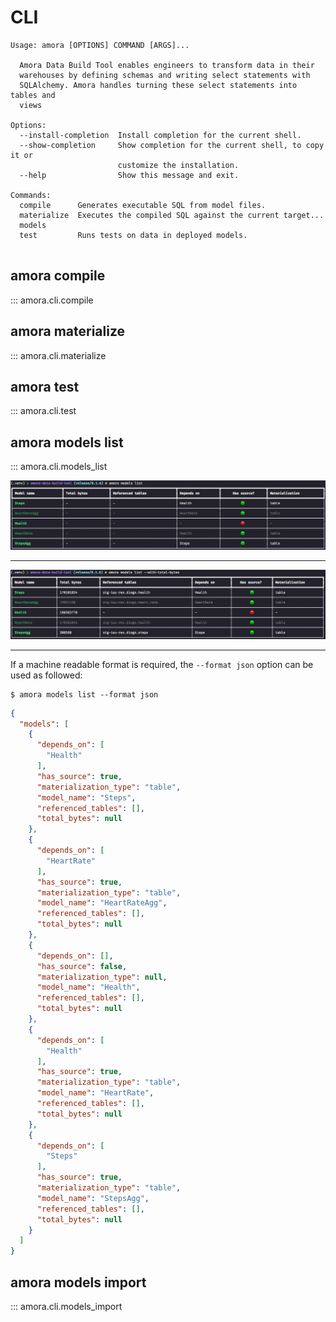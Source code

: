 # CLI


```
Usage: amora [OPTIONS] COMMAND [ARGS]...

  Amora Data Build Tool enables engineers to transform data in their
  warehouses by defining schemas and writing select statements with
  SQLAlchemy. Amora handles turning these select statements into tables and
  views

Options:
  --install-completion  Install completion for the current shell.
  --show-completion     Show completion for the current shell, to copy it or
                        customize the installation.
  --help                Show this message and exit.

Commands:
  compile      Generates executable SQL from model files.
  materialize  Executes the compiled SQL against the current target...
  models
  test         Runs tests on data in deployed models.


```

## amora compile

::: amora.cli.compile

## amora materialize

::: amora.cli.materialize

## amora test

::: amora.cli.test

## amora models list

::: amora.cli.models_list

![amora models list](static/cli/amora-models-list.png)

---

![amora models list --with-total-bytes](static/cli/amora-models-list-with-total-bytes.png)

---
If a machine readable format is required, the `--format json` option can be used as followed:

```shell
$ amora models list --format json
```

```json
{
  "models": [
    {
      "depends_on": [
        "Health"
      ],
      "has_source": true,
      "materialization_type": "table",
      "model_name": "Steps",
      "referenced_tables": [],
      "total_bytes": null
    },
    {
      "depends_on": [
        "HeartRate"
      ],
      "has_source": true,
      "materialization_type": "table",
      "model_name": "HeartRateAgg",
      "referenced_tables": [],
      "total_bytes": null
    },
    {
      "depends_on": [],
      "has_source": false,
      "materialization_type": null,
      "model_name": "Health",
      "referenced_tables": [],
      "total_bytes": null
    },
    {
      "depends_on": [
        "Health"
      ],
      "has_source": true,
      "materialization_type": "table",
      "model_name": "HeartRate",
      "referenced_tables": [],
      "total_bytes": null
    },
    {
      "depends_on": [
        "Steps"
      ],
      "has_source": true,
      "materialization_type": "table",
      "model_name": "StepsAgg",
      "referenced_tables": [],
      "total_bytes": null
    }
  ]
}

```

## amora models import

::: amora.cli.models_import
